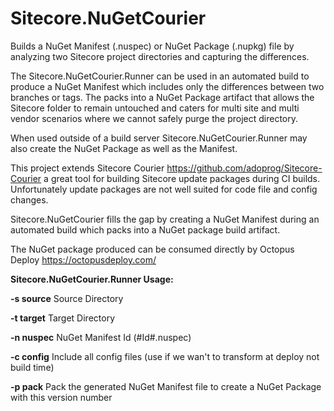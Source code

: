# Sitecore.NuGetCourier

Builds a NuGet Manifest (.nuspec) or NuGet Package (.nupkg) file by analyzing two Sitecore project directories and capturing the differences.

The Sitecore.NuGetCourier.Runner can be used in an automated build to produce a NuGet Manifest which includes only the differences between two branches or tags. The packs into a NuGet Package artifact that allows the Sitecore folder to remain untouched and caters for multi site and multi vendor scenarios where we cannot safely purge the project directory.

When used outside of a build server Sitecore.NuGetCourier.Runner may also create the NuGet Package as well as the Manifest.

This project extends Sitecore Courier https://github.com/adoprog/Sitecore-Courier a great tool for building Sitecore update packages during CI builds. Unfortunately update packages are not well suited for code file and config changes.

Sitecore.NuGetCourier fills the gap by creating a NuGet Manifest during an automated build which packs into a NuGet package build artifact.

The NuGet package produced can be consumed directly by Octopus Deploy https://octopusdeploy.com/

<b>Sitecore.NuGetCourier.Runner Usage:</b>

<b>-s source</b> Source Directory

<b>-t target</b> Target Directory

<b>-n nuspec</b> NuGet Manifest Id (#Id#.nuspec)

<b>-c config</b> Include all config files (use if we wan't to transform at deploy not build time)

<b>-p pack</b> Pack the generated NuGet Manifest file to create a NuGet Package with this version number